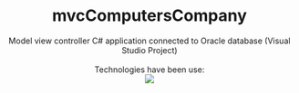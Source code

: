 <h1 align="center">
  mvcComputersCompany
</h1>

<p align="center">
  Model view controller C# application connected to Oracle database (Visual Studio Project)
  <br/>  
  <br/>
  Technologies have been use:
  <br/>
    <img src="https://img.shields.io/badge/-C Sharp-05122A?style=for-the-badge&logo=C Sharp&logoColor=682876"/>
  <br/>
</p>

